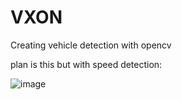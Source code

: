 # VXON

Creating vehicle detection with opencv 

plan is this but with speed detection:

![image](https://github.com/Tristkick1234/VXON/assets/40550566/5f2ad6b0-2e1d-4ab9-86a2-bcec5cee6f8a)
